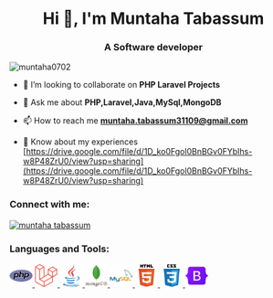 <h1 align="center">Hi 👋, I'm Muntaha Tabassum</h1>
<h3 align="center">A Software developer</h3>

<p align="left"> <img src="https://komarev.com/ghpvc/?username=muntaha0702&label=Profile%20views&color=0e75b6&style=flat" alt="muntaha0702" /> </p>


- 👯 I’m looking to collaborate on **PHP Laravel Projects**

- 💬 Ask me about **PHP,Laravel,Java,MySql,MongoDB**

- 📫 How to reach me **muntaha.tabassum31109@gmail.com**

- 📄 Know about my experiences [https://drive.google.com/file/d/1D_ko0Fgol0BnBGv0FYbIhs-w8P48ZrU0/view?usp=sharing](https://drive.google.com/file/d/1D_ko0Fgol0BnBGv0FYbIhs-w8P48ZrU0/view?usp=sharing)

<h3 align="left">Connect with me:</h3>
<p align="left">
<a href="https://linkedin.com/in/muntaha tabassum" target="blank"><img align="center" src="https://raw.githubusercontent.com/rahuldkjain/github-profile-readme-generator/master/src/images/icons/Social/linked-in-alt.svg" alt="muntaha tabassum" height="30" width="40" /></a>
</p>

<h3 align="left">Languages and Tools:</h3>
<p align="left">
  <a href="https://www.php.net" target="_blank" rel="noreferrer">
    <img src="https://raw.githubusercontent.com/devicons/devicon/master/icons/php/php-original.svg" alt="PHP" width="40" height="40"/>
  </a>
  <a href="https://laravel.com" target="_blank" rel="noreferrer">
    <img src="https://raw.githubusercontent.com/devicons/devicon/master/icons/laravel/laravel-original.svg" alt="Laravel" width="40" height="40"/>
  </a>
  <a href="https://www.java.com" target="_blank" rel="noreferrer">
    <img src="https://raw.githubusercontent.com/devicons/devicon/master/icons/java/java-original.svg" alt="Java" width="40" height="40"/>
  </a>
  <a href="https://www.mongodb.com" target="_blank" rel="noreferrer">
    <img src="https://raw.githubusercontent.com/devicons/devicon/master/icons/mongodb/mongodb-original-wordmark.svg" alt="MongoDB" width="40" height="40"/>
  </a>
  <a href="https://www.mysql.com" target="_blank" rel="noreferrer">
    <img src="https://raw.githubusercontent.com/devicons/devicon/master/icons/mysql/mysql-original-wordmark.svg" alt="MySQL" width="40" height="40"/>
  </a>
  <a href="https://www.w3.org/html/" target="_blank" rel="noreferrer">
    <img src="https://raw.githubusercontent.com/devicons/devicon/master/icons/html5/html5-original-wordmark.svg" alt="HTML5" width="40" height="40"/>
  </a>
  <a href="https://www.w3.org/Style/CSS/" target="_blank" rel="noreferrer">
    <img src="https://raw.githubusercontent.com/devicons/devicon/master/icons/css3/css3-original-wordmark.svg" alt="CSS3" width="40" height="40"/>
  </a>
  <a href="https://getbootstrap.com" target="_blank" rel="noreferrer">
    <img src="https://raw.githubusercontent.com/devicons/devicon/master/icons/bootstrap/bootstrap-original.svg" alt="Bootstrap" width="40" height="40"/>
  </a>
</p>


